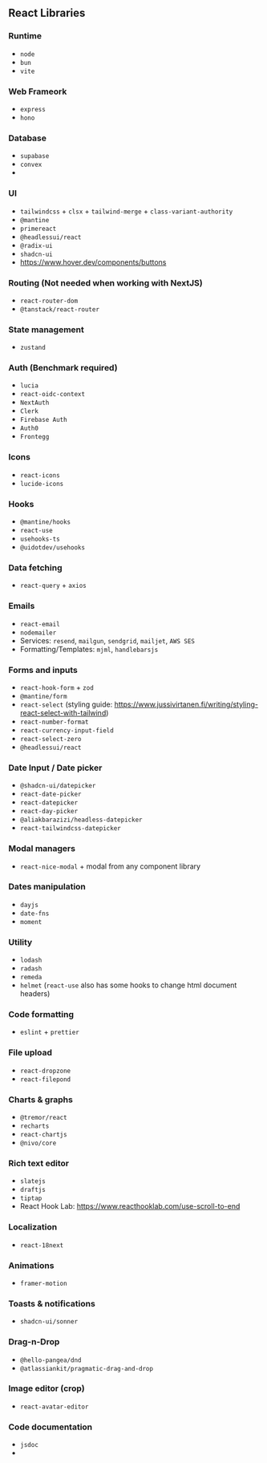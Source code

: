 ## React Libraries

### Runtime

- `node`
- `bun`
- `vite`

### Web Frameork

- `express`
- `hono`

### Database

- `supabase`
- `convex`
-

### UI

- `tailwindcss` + `clsx` + `tailwind-merge` + `class-variant-authority`
- `@mantine`
- `primereact`
- `@headlessui/react`
- `@radix-ui`
- `shadcn-ui`
- https://www.hover.dev/components/buttons

### Routing (Not needed when working with NextJS)

- `react-router-dom`
- `@tanstack/react-router`

### State management

- `zustand`

### Auth (Benchmark required)

- `lucia`
- `react-oidc-context`
- `NextAuth`
- `Clerk`
- `Firebase Auth`
- `Auth0`
- `Frontegg`

### Icons

- `react-icons`
- `lucide-icons`

### Hooks

- `@mantine/hooks`
- `react-use`
- `usehooks-ts`
- `@uidotdev/usehooks`

### Data fetching

- `react-query` + `axios`

### Emails

- `react-email`
- `nodemailer`
- Services: `resend`, `mailgun`, `sendgrid`, `mailjet`, `AWS SES`
- Formatting/Templates: `mjml`, `handlebarsjs`

### Forms and inputs

- `react-hook-form` + `zod`
- `@mantine/form`
- `react-select` (styling guide: https://www.jussivirtanen.fi/writing/styling-react-select-with-tailwind)
- `react-number-format`
- `react-currency-input-field`
- `react-select-zero`
- `@headlessui/react`

### Date Input / Date picker

- `@shadcn-ui/datepicker`
- `react-date-picker`
- `react-datepicker`
- `react-day-picker`
- `@aliakbarazizi/headless-datepicker`
- `react-tailwindcss-datepicker`

### Modal managers

- `react-nice-modal` + modal from any component library

### Dates manipulation

- `dayjs`
- `date-fns`
- `moment`

### Utility

- `lodash`
- `radash`
- `remeda`
- `helmet` (`react-use` also has some hooks to change html document headers)

### Code formatting

- `eslint` + `prettier`

### File upload

- `react-dropzone`
- `react-filepond`

### Charts & graphs

- `@tremor/react`
- `recharts`
- `react-chartjs`
- `@nivo/core`

### Rich text editor

- `slatejs`
- `draftjs`
- `tiptap`
- React Hook Lab: https://www.reacthooklab.com/use-scroll-to-end

### Localization

- `react-18next`

### Animations

- `framer-motion`

### Toasts & notifications

- `shadcn-ui/sonner`

### Drag-n-Drop

- `@hello-pangea/dnd`
- `@atlassiankit/pragmatic-drag-and-drop`

### Image editor (crop)

- `react-avatar-editor`

### Code documentation

- `jsdoc`
-
